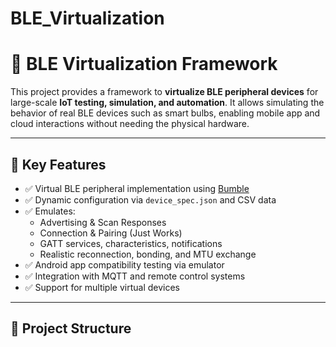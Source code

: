 # BLE_Virtualization

# 🧠 BLE Virtualization Framework

This project provides a framework to **virtualize BLE peripheral devices** for large-scale **IoT testing, simulation, and automation**. It allows simulating the behavior of real BLE devices such as smart bulbs, enabling mobile app and cloud interactions without needing the physical hardware.

---

## 📌 Key Features

- ✅ Virtual BLE peripheral implementation using [Bumble](https://github.com/google/bumble)
- ✅ Dynamic configuration via `device_spec.json` and CSV data
- ✅ Emulates:
  - Advertising & Scan Responses
  - Connection & Pairing (Just Works)
  - GATT services, characteristics, notifications
  - Realistic reconnection, bonding, and MTU exchange
- ✅ Android app compatibility testing via emulator
- ✅ Integration with MQTT and remote control systems
- ✅ Support for multiple virtual devices

---

## 📁 Project Structure

